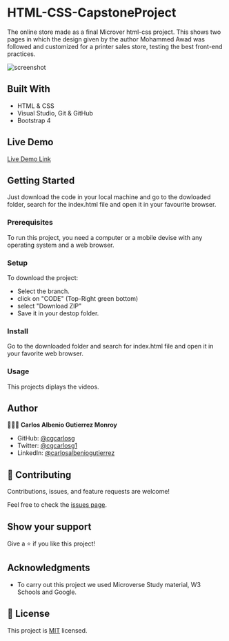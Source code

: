 # HTML-CSS-CapstoneProject

The online store made as a final Microver html-css project. This shows two pages in which the design given by the author Mohammed Awad was followed and customized for a printer sales store, testing the best front-end practices.

![screenshot]()


## Built With

- HTML & CSS
- Visual Studio, Git & GitHub
- Bootstrap 4


## Live Demo

[Live Demo Link]()


## Getting Started

Just download the code in your local machine and go to the dowloaded folder, search for the index.html file and open it in your favourite browser.

### Prerequisites
To run this project, you need a computer or a mobile devise with any operating system and a web browser.

### Setup
To download the project:
- Select the branch.
- click on "CODE" (Top-Right green bottom)
- select "Download ZIP"
- Save it in your destop folder.

### Install
Go to the downloaded folder and search for index.html file and open it in your favorite web browser.
### Usage
This projects diplays the videos.


## Author

👨🏻‍💻 **Carlos Albenio Gutierrez Monroy**
- GitHub: [@cgcarlosg](https://github.com/cgcarlosg)
- Twitter: [@cgcarlosg1](https://twitter.com/cgcarlosg1)
- LinkedIn: [@carlosalbeniogutierrez](https://linkedin.com/in/carlosalbeniogutierrez)

## 🤝 Contributing

Contributions, issues, and feature requests are welcome!

Feel free to check the [issues page]().


## Show your support

Give a ⭐️ if you like this project!


## Acknowledgments

- To carry out this project we used Microverse Study material, W3 Schools and Google.


## 📝 License

This project is [MIT](LICENSE) licensed.
